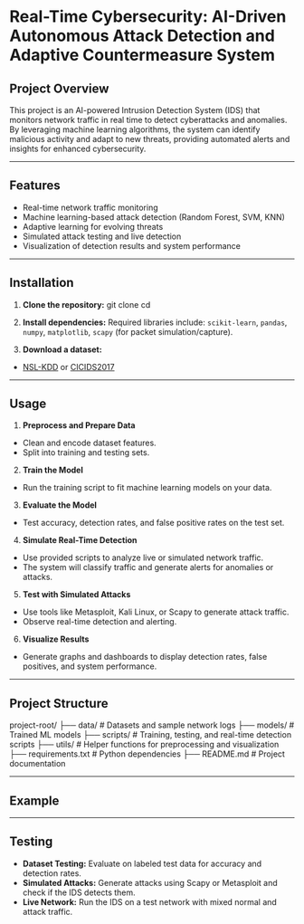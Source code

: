 # Real-Time Cybersecurity: AI-Driven Autonomous Attack Detection and Adaptive Countermeasure System

## Project Overview

This project is an AI-powered Intrusion Detection System (IDS) that monitors network traffic in real time to detect cyberattacks and anomalies. By leveraging machine learning algorithms, the system can identify malicious activity and adapt to new threats, providing automated alerts and insights for enhanced cybersecurity.

---

## Features

- Real-time network traffic monitoring
- Machine learning-based attack detection (Random Forest, SVM, KNN)
- Adaptive learning for evolving threats
- Simulated attack testing and live detection
- Visualization of detection results and system performance

---

## Installation

1. **Clone the repository:**
git clone 
cd
2. **Install dependencies:**
Required libraries include: `scikit-learn`, `pandas`, `numpy`, `matplotlib`, `scapy` (for packet simulation/capture).

3. **Download a dataset:**
- [NSL-KDD](https://www.unb.ca/cic/datasets/nsl.html) or [CICIDS2017](https://www.unb.ca/cic/datasets/malmem-2017.html)

---

## Usage

1. **Preprocess and Prepare Data**
- Clean and encode dataset features.
- Split into training and testing sets.

2. **Train the Model**
- Run the training script to fit machine learning models on your data.

3. **Evaluate the Model**
- Test accuracy, detection rates, and false positive rates on the test set.

4. **Simulate Real-Time Detection**
- Use provided scripts to analyze live or simulated network traffic.
- The system will classify traffic and generate alerts for anomalies or attacks.

5. **Test with Simulated Attacks**
- Use tools like Metasploit, Kali Linux, or Scapy to generate attack traffic.
- Observe real-time detection and alerting.

6. **Visualize Results**
- Generate graphs and dashboards to display detection rates, false positives, and system performance.

---

## Project Structure
project-root/
├── data/              # Datasets and sample network logs
├── models/            # Trained ML models
├── scripts/           # Training, testing, and real-time detection scripts
├── utils/             # Helper functions for preprocessing and visualization
├── requirements.txt   # Python dependencies
├── README.md          # Project documentation

---

## Example


---

## Testing

- **Dataset Testing:** Evaluate on labeled test data for accuracy and detection rates.
- **Simulated Attacks:** Generate attacks using Scapy or Metasploit and check if the IDS detects them.
- **Live Network:** Run the IDS on a test network with mixed normal and attack traffic.